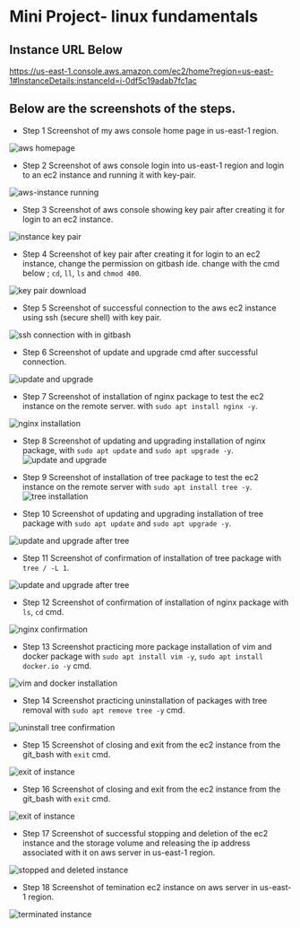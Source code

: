 #   Mini Project- linux fundamentals


## Instance URL Below

https://us-east-1.console.aws.amazon.com/ec2/home?region=us-east-1#InstanceDetails:instanceId=i-0df5c19adab7fc1ac

## Below are the screenshots of the steps.




- Step 1 
Screenshot of my aws console home page in us-east-1 region.

![aws homepage](img/step1-home-page-aws.jpg)



- Step 2 
Screenshot of aws console login into us-east-1  region and login to an ec2 instance and running it with key-pair.

![aws-instance running](img/step2-running-aws-instance.jpg)



- Step 3
Screenshot of aws console showing key pair after creating it for login to an ec2 instance.

![instance key pair](img/step3-key-pair-and-connection.jpg)



- Step 4
Screenshot of key pair after creating it for login to an ec2 instance, change the permission on gitbash ide. change with the cmd below ; `cd`, `ll`, `ls` and `chmod 400`. 

![key pair download](img/step4-key-download-change-perm.jpg)



- Step 5
Screenshot of successful connection to the aws ec2 instance using ssh (secure shell) with key pair.

![ssh connection with in gitbash](img/step5-connecting-with-ssh-on-git_bash.jpg)



- Step 6
Screenshot of update and upgrade cmd after successful connection.

![update and upgrade](img/step6-ls-ll-pwd-updateCmd.jpg)



- Step 7
Screenshot of installation of nginx package to test the ec2 instance on the remote server. with `sudo apt install nginx -y`.

![nginx installation](img/step7-installation-of-nginx.jpg)


- Step 8
Screenshot of updating and upgrading installation of nginx package, with `sudo apt update` and `sudo apt upgrade -y`.
![update and upgrade](img/step8-upgradeCmd.jpg)


- Step 9
Screenshot of installation of tree package to test the ec2 instance on the remote server with `sudo apt install tree -y`.
![tree installation](img/step9-installation-of-tree.jpg)


- Step 10
Screenshot of updating and upgrading installation of tree package with `sudo apt update` and `sudo apt upgrade -y`.

![update and upgrade after tree](img/step10-upgrade-after-treeCmd.jpg)


- Step 11
Screenshot of confirmation of installation of tree package with `tree / -L 1`.

![update and upgrade after tree](img/step11-confirmation-of-tree-installation.jpg)



- Step 12
Screenshot of confirmation of installation of nginx package with `ls`, `cd` cmd.

![nginx confirmation](img/step12-confirmation-of-nginx-installation.jpg)



- Step 13
Screenshot practicing more package installation of vim and docker package with `sudo apt install vim -y`, `sudo apt install docker.io -y` cmd.

![vim and docker installation](img/step13-practice-installation-of-vim-and-docker.jpg)



- Step 14
Screenshot practicing uninstallation of packages with tree removal with `sudo apt remove tree -y` cmd.

![uninstall tree confirmation](img/step14-tree-removal-and-confirmation-Cmd.jpg)



- Step 15
Screenshot of closing and exit from the ec2 instance from the git_bash with `exit` cmd.

![exit of instance](img/step15-close-and-exit-aws-frm-git_bash.jpg)



- Step 16
Screenshot of closing and exit from the ec2 instance from the git_bash with `exit` cmd.

![exit of instance](img/step15-close-and-exit-aws-frm-git_bash.jpg)



- Step 17
Screenshot of successful stopping and deletion of the ec2 instance and the storage volume and releasing the ip address associated with it on aws server in us-east-1 region.

![stopped and deleted instance](img/step17-successful-stopping-and-deletion-of-instance-on-aws.jpg)



- Step 18
Screenshot of temination ec2 instance on aws server in us-east-1 region.

![terminated instance](img/step18-termination-successful.jpg)